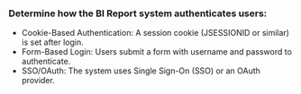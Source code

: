 ### Determine how the BI Report system authenticates users:

- Cookie-Based Authentication: A session cookie (JSESSIONID or similar) is set after login.
- Form-Based Login: Users submit a form with username and password to authenticate.
- SSO/OAuth: The system uses Single Sign-On (SSO) or an OAuth provider.
